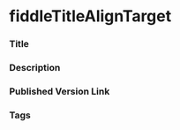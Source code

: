 fiddleTitleAlignTarget
======

### Title


### Description


### Published Version Link


### Tags

